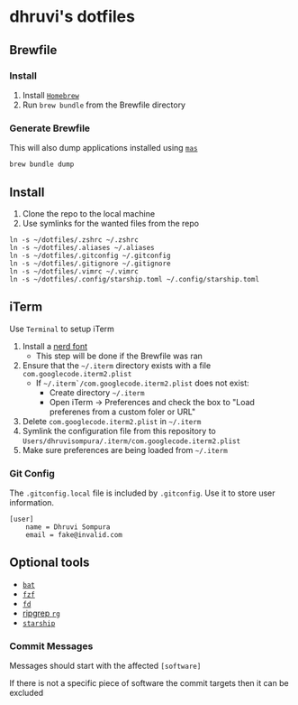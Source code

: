 # dhruvi's dotfiles

## Brewfile

### Install

1. Install [`Homebrew`](https://brew.sh/)
2. Run `brew bundle` from the Brewfile directory

### Generate Brewfile

This will also dump applications installed using [`mas`](https://github.com/mas-cli/mas)

```
brew bundle dump
```

## Install

1. Clone the repo to the local machine
2. Use symlinks for the wanted files from the repo

```
ln -s ~/dotfiles/.zshrc ~/.zshrc
ln -s ~/dotfiles/.aliases ~/.aliases
ln -s ~/dotfiles/.gitconfig ~/.gitconfig
ln -s ~/dotfiles/.gitignore ~/.gitignore
ln -s ~/dotfiles/.vimrc ~/.vimrc
ln -s ~/dotfiles/.config/starship.toml ~/.config/starship.toml
```

## iTerm

Use `Terminal` to setup iTerm

1. Install a [nerd font](https://www.nerdfonts.com/)
    - This step will be done if the Brewfile was ran
2. Ensure that the ```~/.iterm``` directory exists with a file ```com.googlecode.iterm2.plist```
    - If ```~/.iterm`/com.googlecode.iterm2.plist``` does not exist:
        - Create directory ```~/.iterm```
        - Open iTerm -> Preferences and check the box to "Load preferenes from a custom foler or URL"
3. Delete ```com.googlecode.iterm2.plist``` in ```~/.iterm```
3. Symlink the configuration file from this repository to ```Users/dhruvisompura/.iterm/com.googlecode.iterm2.plist```
5. Make sure preferences are being loaded from `~/.iterm`

### Git Config

The `.gitconfig.local` file is included by `.gitconfig`. Use it to store user
information.

```
[user]
    name = Dhruvi Sompura
    email = fake@invalid.com
```

## Optional tools

- [`bat`](https://github.com/sharkdp/bat)
- [`fzf`](https://github.com/junegunn/fzf)
- [`fd`](https://github.com/sharkdp/fd)
- [ripgrep `rg`](https://github.com/BurntSushi/ripgrep)
- [`starship`](https://starship.rs/)

### Commit Messages

Messages should start with the affected `[software]`

If there is not a specific piece of software the commit targets then it can be
excluded
